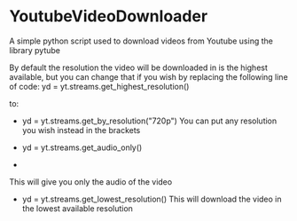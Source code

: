 # YoutubeVideoDownloader
A simple python script used to download videos from Youtube using the library pytube

By default the resolution the video will be downloaded in is the highest available, but you can change that if you wish by replacing the following line of code:
yd = yt.streams.get_highest_resolution()

to:

- yd = yt.streams.get_by_resolution("720p")
You can put any resolution you wish instead in the brackets

- yd = yt.streams.get_audio_only()
- 
This will give you only the audio of the video

- yd = yt.streams.get_lowest_resolution()
This will download the video in the lowest available resolution

